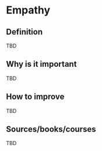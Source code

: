 # Empathy

## Definition

TBD

## Why is it important

TBD

## How to improve

TBD

## Sources/books/courses

TBD